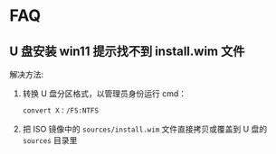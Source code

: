 # FAQ

## U 盘安装 win11 提示找不到 install.wim 文件

解决方法:

1. 转换 U 盘分区格式，以管理员身份运行 cmd：

   ```bash
   convert X：/FS:NTFS
   ```
2. 把 ISO 镜像中的 ```sources/install.wim``` 文件直接拷贝或覆盖到 U 盘的 ```sources``` 目录里
